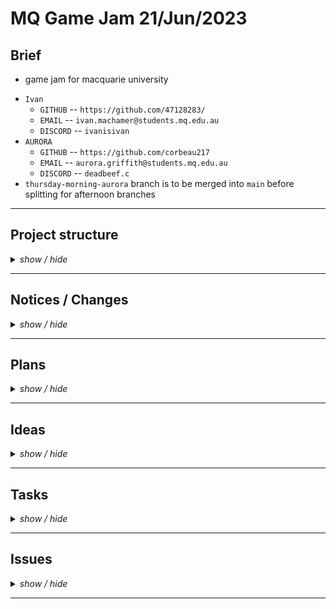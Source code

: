 <!-- ===================================================================================== -->
<!-- ===================================================================================== -->
<!--                                                                                       -->
<!--        Project:    gameJam_21_06_23                                                   -->
<!--           Team:    Panic                                                              -->
<!--      Game name:    ...                                                                -->
<!--         Branch:    redesign-TileType                                                  -->
<!--        Created:    2023-06-21                                                         -->
<!--    Last update:    2023-06-22                                                         -->
<!--         Author:    47128283                                                           -->
<!--                                                                                       -->
<!--        Repo URL:                                                                      -->
<!--         https://github.com/47128283/gameJam_21_06_23/                                 -->
<!--                                                                                       -->
<!-- ===================================================================================== -->
<!-- ===================================================================================== -->

<h1> MQ Game Jam 21/Jun/2023 </h1>

<h2> Brief </h2>

* game jam for macquarie university

<ul>
    <li><code>Ivan</code>
        <ul>
            <li><code>GITHUB</code> -- <code>https://github.com/47128283/</code></li>
            <li><code>EMAIL</code> -- <code>ivan.machamer@students.mq.edu.au</code></li>
            <li><code>DISCORD</code> -- <code>ivanisivan</code></li>
        </ul>
    </li>
    <li><code>AURORA</code>
        <ul>
            <li><code>GITHUB</code> -- <code>https://github.com/corbeau217</code></li>
            <li><code>EMAIL</code> -- <code>aurora.griffith@students.mq.edu.au</code></li>
            <li><code>DISCORD</code> -- <code>deadbeef.c</code></li>
        </ul>
    </li>
    <li><code>thursday-morning-aurora</code> branch is to be merged into <code>main</code> before splitting for afternoon branches</li>
</ul>

<!-- ===================================================================================== -->
<hr /><!-- =============================================================================== -->
<!-- ===================================================================================== -->

<h2>Project structure</h2>
<details>
  <summary><i>show / hide</i></summary>
  <ul>
    <li><b>File structure</b> <code>(</code><i>./game/src/*</i><code>)</code>
      <details>
        <summary><i>show / hide</i></summary>
        <ul>
          <li><code>CellIterator.java</code>
            <ul>
              <li><code>class CellIterator&lt;T&gt; implements Iterator&lt;T&gt;</code></li>
              <li><i></i></li>
            </ul>
          </li>
          <li><code>CorbLib.java</code>
            <ul>
              <li><i>Aurora's <code>Lib</code> file</i></li>
            </ul>
          </li>
          <li><code>Lib.java</code>
            <ul>
              <li><i>globally accessible variables and functions</i></li>
            </ul>
          </li>
          <li><code>Main.java</code>
            <ul>
              <li><i>main landing point and java runtime application/process instance creation</i></li>
            </ul>
          </li>
          <li><code>MapCell.java</code>
            <ul>
              <li><i>the base class for a cell in the map's grid</i></li>
            </ul>
          </li>
          <li><code>MapGrid.java</code>
            <ul>
              <li><i>the grid of rooms</i></li>
            </ul>
          </li>
          <li><code>PixelBox.java</code>
            <ul>
              <li><i>class for drawing pixel boxes</i></li>
            </ul>
          </li>
          <li><code>Player.java</code>
            <ul>
              <li><i>player handling</i></li>
            </ul>
          </li>
          <li><code>RoomGrid.java</code>
            <ul>
              <li><i>room's tile grid</i></li>
            </ul>
          </li>
          <li><code>RoomTile.java</code>
            <ul>
              <li><i>a specific tile in the room</i></li>
            </ul>
          </li>
          <li><code>RoomType.java</code>
            <ul>
              <li><i>tile type field</i></li>
            </ul>
          </li>
          <li><code>Seedable.java</code>
            <ul>
              <li><i>random number generation</i></li>
            </ul>
          </li>
          <li><code>Stage.java</code>
            <ul>
              <li><i>stage controller for game instance</i></li>
            </ul>
          </li>
          <li><code>TileType.java</code>
            <ul>
              <li><i>tile type object handling</i></li>
            </ul>
          </li>
        </ul>
      </details>
    </li>
    <li><b>Heirachy</b> (As at <code>[22/06/23][01:00pm]</code>)
      <details>
        <summary><i>show / hide</i></summary>
        <details>
          <summary><code>Main</code></summary>
          <ul><li><details>
            <summary><code>Main.App</code></summary>
            <ul><li><details>
              <summary><code>Stage</code></summary>
              <ul><li><details>
                <summary><code>MapGrid</code></summary>
                <ul><li><details>
                  <summary><code>MapCell[][]</code></summary>
                  <!-- item in 2d array of MapCell -->
                  <ul>
                    <li><i>reference: <code>MapCell</code></i>
                      <ul><li><details>
                        <summary><i>vars</i></summary>
                        <ul>
                          <li><code>Point parentSpaceOrigin</code>
                            <ul><li><i>insert-comments</i></li></ul>
                          </li>
                        </ul>
                      </details></li></ul>
                    </li>
                    <li><i>instance: <code>RoomGrid</code></i>
                      <ul>
                        <li><i>extends <code>MapCell</code> implements <code>Iterable&lt;RoomTile&gt;</code></i></li>
                        <li><details>
                          <summary><code>RoomTile[][]</code></summary>
                          <!-- item in 2d array of RoomTile -->
                          <ul><li>
                            <details>
                              <summary><i>vars</i></summary>
                              <ul>
                                <li><code>TileType type</code>
                                  <ul><li><i>the tile type</i></li></ul>
                                </li>
                              </ul>
                            </details></li>
                          </li></ul>
                          <!-- end of item in 2d array of RoomTile -->
                        </details></li>
                      </ul>
                    </li>
                  </ul>
                  <!-- end of item in 2d array of RoomTile -->
                </details></li></ul>
              </details></li></ul>
            </details></li></ul>
          </details></li></ul>
        </details>
      </details>
    </li>
    <li><code></code></li>
    <li><code></code></li>
    <li><code></code></li>
  </ul>
</details>

<!-- ===================================================================================== -->
<hr /><!-- =============================================================================== -->
<!-- ===================================================================================== -->

<h2>Notices / Changes</h2>
<!-- notices / changes dropdown -->
<details>
    <summary><i>show / hide</i></summary>
    <ul>
        <li><code>[21/06/23]</code> ---> <i>init commit</i>
            <details>
                <summary><i>show / hide</i></summary>
                <ul>
                    <li><code> ===== ===== ===== ===== ===== </code></li>
                    <li><code>[02:04pm]</code> ---> <i>setup repository and the <code>readme.md</code> file</i></li>
                    <li><code>[03:05pm]</code> ---> <i>restructure of project and fleshing out the classes</i></li>
                    <li><code> ----- ----- ----- ----- ----- </code></li>
                    <li><code>[03:26pm]</code> ---> <i><code>RoomGrid</code>, <code>MapGrid</code>, <code>MapCell</code>, <code>Stage</code> updates</i></li>
                    <li><code> ----- ----- ----- ----- ----- </code></li>
                    <li><code>[04:36pm]</code> ---> <i>did the presentation</i></li>
                    <li><code>[05:05pm]</code> ---> <i>added in details to readme, added <code>Seedable</code>, began <code>RoomGrid</code></i></li>
                    <li><code> ===== ===== ===== ===== ===== </code></li>
                </ul>
            </details>
        </li>
        <li><code>[21/06/23]</code> ---> <i><code>Aurora</code>'s/<code>Corb</code>'s branch</i>
            <details>
                <summary><i>show / hide</i></summary>
                <ul>
                    <li><code> ===== ===== ===== ===== ===== </code></li>
                    <li><code>[05:18pm]</code> ---> <i>fixed date issue in readme and split for development</i></li>
                    <li><code> ----- ----- ----- ----- ----- </code></li>
                    <li><code>[05:55pm]</code> ---> <i>added team name to readme.md</i></li>
                    <li><code>[05:55pm]</code> ---> <i>moved change log to new stub</i></li>
                    <li><code>[05:55pm]</code> ---> <i>added in tasks section</i></li>
                    <li><code>[06:25pm]</code> ---> <i>cleaned up <code>Seedable</code> and fleshed out implementation</i></li>
                    <li><code> ----- ----- ----- ----- ----- </code></li>
                    <li><code>[07:52pm]</code> ---> <i>added in <code>PixelBox</code> implementatiion</i></li>
                    <li><code> ----- ----- ----- ----- ----- </code></li>
                    <li><code>[10:54pm]</code> ---> <i>remade the <code>CellIterable&lt;T&gt;</code> class based on the one provided during OOPP unit with generics and null/empty protection</i></li>
                    <li><code>[11:03pm]</code> ---> <i>confirmed splitting of <code>Lib.java</code> development to <code>CorbLib.java</code> and <code>IvanLib.java</code></i></li>
                    <li><code>[11:03pm]</code> ---> <i>removed repeated code in <code>MapGrid</code></i></li>
                    <li><code>[11:03pm]</code> ---> <i>commented out junk in <code>Lib.java</code></i></li>
                    <li><code>[11:03pm]</code> ---> <i>created the <code>CorbLib.java</code> file</i></li>
                    <li><code> ===== ===== ===== ===== ===== </code></li>
                </ul>
            </details>
        </li>
        <li><code>[21/06/23]</code> ---> <i>Wed Night Ivan</i>
            <details>
                <summary><i>show / hide</i></summary>
                <ul>
                    <li><code> ===== ===== ===== ===== ===== </code></li>
                    <li><code>[05:18pm]</code> ---> <i>Created Branch</i></li>
                    <li><code>[00:00pm]</code> ---> <i>worked on room tile and room grid</i></li>
                    <li><code> ===== ===== ===== ===== ===== </code></li>
                </ul>
            </details>
        </li>
        <li><code>[22/06/23]</code> ---> <i><code>Aurora</code>'s/<code>Corb</code>'s branch</i>
            <details>
                <summary><i>show / hide</i></summary>
                <ul>
                    <li><code> ===== ===== ===== ===== ===== </code></li>
                    <li><code>[12:53am]</code> ---> <i>restructure <code>MapGrid</code> to use the <code>Iterator</code> functionality</i></li>
                    <li><code>[12:53am]</code> ---> <i>restructure <code>MapGrid</code> to handle painting</i></li>
                    <li><code>[12:53am]</code> ---> <i>added in untracted randomisation to <code>CorbLib.java</code> (for use in cases where seeds arent provided)</i></li>
                    <li><code>[12:53am]</code> ---> <i>added in setting up the courier font with try/catch handling</i></li>
                    <li><code>[12:53am]</code> ---> <i>filled out <code>Main</code> including nested <code>App</code> object which contains the <code>Stage</code> instance</i></li>
                    <li><code>[12:53am]</code> ---> <i>made the path of <code>Main</code>--&gt;<code>App</code>--&gt;<code>Stage</code>--&gt;<code>MapGrid</code> call/object structure</i></li>
                    <li><code>[12:53am]</code> ---> <i>added in some formatting and cleaned up <code>README.md</code> with ideas/tasks/plans</i></li>
                    <li><code> ===== ===== ===== ===== ===== </code></li>
                </ul>
            </details>
        </li>
        <li><code>[22/06/23]</code> ---> <i><code>thursday-morning-aurora</code> branch</i>
            <details>
                <summary><i>show / hide</i></summary>
                <ul>
                    <li><code> ===== ===== ===== ===== ===== </code></li>
                    <li><code>[10:00am]</code> ---> <i>finished merging <code>wed-night-...</code> branches into main</i></li>
                    <li><code>[10:00am]</code> ---> <i>creating branch and updating readme to reflect</i></li>
                    <li><code>[10:01am]</code> ---> <i>began work on trawling through code for any issues before beginning further tasks</i></li>
                    <li><code> ----- ----- ----- ----- ----- </code></li>
                    <li><code>[10:13am]</code> ---> <i>cleaned up some implementation conflicts in <code>RoomGrid.java</code></i></li>
                    <li><code> ----- ----- ----- ----- ----- </code></li>
                    <li><code>[11:40am]</code> ---> <i>refactored <code>MapGrid</code>, <code>MapCell</code>, <code>RoomGrid</code>, <code>RoomTile</code>:</i>
                      <ul>
                        <li><i>to have correct constructor usage</i></li>
                        <li><i>to use <code>mousePos</code> paint function parameter</i></li>
                        <li><i>to have the type be stored in the structure</i></li>
                        <li><i>to then correctly use iterable and placeholders</i></li>
                        <li><i>cleaned up <code>toString()</code> functions</i></li>
                      </ul>
                    </li>
                    <li><code>[11:40am]</code> ---> <i>fixed up <code>settings.json</code> location and cleaned ammended indentation</i></li>
                    <li><code>[11:40am]</code> ---> <i>commiting changes before working on tidying up indentation</i></li>
                    <li><code> ----- ----- ----- ----- ----- </code></li>
                    <li><code>[12:17pm]</code> ---> <i>pause on indentation fixing and had quick break, working on cleaning up drawing code now</i></li>
                    <li><code> ----- ----- ----- ----- ----- </code></li>
                    <li><code>[12:23pm]</code> ---> <i>fixed url mistake in the day2.md</i></li>
                    <li><code> ----- ----- ----- ----- ----- </code></li>
                    <li><code>[12:48pm]</code> ---> <i>added in <code>MouseListener</code> interface usage in <code>Main.App</code></i></li>
                    <li><code>[12:48pm]</code> ---> <i>added in handoff of <code>MouseEvent</code> to the  <code>Stage</code> instance inside a <code>Main.App</code> instance</i></li>
                    <li><code> ----- ----- ----- ----- ----- </code></li>
                    <li><code>[12:48pm]</code> ---> <i>woops all documentation/refactoring</i></li>
                    <li><code>[12:48pm]</code> ---> <i>adding in comments to all the files to break apart and organise sections</i></li>
                    <li><code>[01:38pm]</code> ---> <i>literally burnt time on the heirachy thing in readme.md</i></li>
                    <li><code>[01:38pm]</code> ---> <i>removed unused <code>game/src/App.java</code></i></li>
                    <li><code> ----- ----- ----- ----- ----- </code></li>
                    <li><code>[01:41pm]</code> ---> <i>branched for <code>TileType</code> redesign into just characters</i></li>
                    <li><code>[01:41pm]</code> ---> <i>cryiing internally bc i wasted so much time on refactoring</i></li>
                    <li><code> ----- ----- ----- ----- ----- </code></li>
                    <li><code>[00:00pm]</code> ---> <i></i></li>
                    <li><code>[00:00pm]</code> ---> <i></i></li>
                    <li><code> ===== ===== ===== ===== ===== </code></li>
                </ul>
            </details>
        </li>
        <li><code>[22/06/23]</code> ---> <i></i>
            <details>
                <summary><i>show / hide</i></summary>
                <ul>
                    <li><code> ===== ===== ===== ===== ===== </code></li>
                    <li><code>[00:00pm]</code> ---> <i></i></li>
                    <li><code>[00:00pm]</code> ---> <i></i></li>
                    <li><code> ----- ----- ----- ----- ----- </code></li>
                    <li><code>[00:00pm]</code> ---> <i></i></li>
                    <li><code>[00:00pm]</code> ---> <i></i></li>
                    <li><code> ===== ===== ===== ===== ===== </code></li>
                </ul>
            </details>
        </li>
        <li><code>[21/06/23]</code> ---> <i></i>
        <li></li>
        <li></li>
    </ul>
</details>

<!-- ===================================================================================== -->
<hr /><!-- =============================================================================== -->
<!-- ===================================================================================== -->

<h2>Plans</h2>
<!-- Plans dropdown -->
<details>
    <summary><i>show / hide</i></summary>
    <ul>
        <li><i>make working prototype with the object structure and basic details</i></li>
        <li><i>add in stats display</i></li>
        <li><i>add in input</i> (mouse input structure added)</li>
        <li><i></i></li>
        <li><i></i></li>
        <li></li>
        <li></li>
    </ul>
</details>

<!-- ===================================================================================== -->
<hr /><!-- =============================================================================== -->
<!-- ===================================================================================== -->

<h2>Ideas</h2>
<!-- Ideas dropdown -->
<details>
    <summary><i>show / hide</i></summary>
    <ul>
        <li><code> ===== ===== ===== ===== ===== </code></li>
        <li><code>[22/06/23]</code> ---> <i>Aurora's feature creeping</i>
            <details>
                <summary><i>show / hide</i></summary>
                <ul>
                    <li><code> ===== ===== ===== ===== ===== </code></li>
                    <li><code>[01:00am]</code> ---> <i>file handling for game data files (perhaps json files or just csv/txt?)</i></li>
                    <li><code>[01:00am]</code> ---> <i>setting for the game, using a settings file</i></li>
                    <li><code>[01:00am]</code> ---> <i>some way of checking the users display resolution to determine a default resolution</i></li>
                    <li><code> ----- ----- ----- ----- ----- </code></li>
                    <li><code>[01:00am]</code> ---> <i>having it use image files without anti-aliasing instead of using rectangle shapes?</i></li>
                    <li><code>[01:00am]</code> ---> <i>right click menu?</i></li>
                    <li><code>[01:00am]</code> ---> <i>press a key to show the cost of things</i></li>
                    <li><code>[01:00am]</code> ---> <i>items list that the character has</i></li>
                    <li><code>[01:00am]</code> ---> <i>shop rooms?</i></li>
                    <li><code>[01:00am]</code> ---> <i>npc?</i></li>
                    <li><code>[01:00am]</code> ---> <i>perlin noise generation of somethiing idk?</i></li>
                    <li><code> ----- ----- ----- ----- ----- </code></li>
                    <li><code>[00:00pm]</code> ---> <i></i></li>
                    <li><code>[00:00pm]</code> ---> <i></i></li>
                    <li><code> ===== ===== ===== ===== ===== </code></li>
                </ul>
            </details>
        </li>
        <li><code> ----- ----- ----- ----- ----- </code></li>
        <li><code>[22/06/23][00:00pm]</code> ---> <code>person</code><i></i></li>
        <li><code>[22/06/23][00:00pm]</code> ---> <code>person</code><i></i></li>
        <li><code> ----- ----- ----- ----- ----- </code></li>
        <li><code>[22/06/23][00:00pm]</code> ---> <code>person</code><i></i></li>
        <li><code>[22/06/23][00:00pm]</code> ---> <code>person</code><i></i></li>
        <li><code> ===== ===== ===== ===== ===== </code></li>
    </ul>
</details>

<!-- ===================================================================================== -->
<hr /><!-- =============================================================================== -->
<!-- ===================================================================================== -->

<h2>Tasks</h2>
<!-- tasks dropdown -->
<details>
  <summary><i>show / hide</i></summary>
  <ul>
    <li><code> ===== ===== ===== ===== ===== </code></li>
    <li><code>[22/06/23][01:04am]</code> ---> <i>Aurora</i>
      <details>
        <summary><i>[ show / hide ]</i></summary>
        <ul>
          <li><i>branch wide</i>
            <ul>
              <li><code> ===== ===== ===== ===== ===== </code></li>
              <li><i>move the <code>charToColor</code> function to <code>CorbLib</code> then make a reference for it or something?</i></li>
              <li><code> ===== ===== ===== ===== ===== </code></li>
            </ul>
          </li>
          <li><i><code>Stage</code> tasks:</i>
            <ul>
              <li><code> ===== ===== ===== ===== ===== </code></li>
              <li><i>add in <code>Player</code> instance holding</i></li>
              <li><code> ===== ===== ===== ===== ===== </code></li>
            </ul>
          </li>
        </ul>
      </details>
    </li>
    <li><code> ----- ----- ----- ----- ----- </code></li>
    <li><code>[22/06/23][11:46am]</code> ---> <i>Ivan</i>
      <details>
        <summary><i>[ show / hide ]</i></summary>
        <ul>
          <li><i><code>---</code> undefined:</i>
            <ul>
              <li><code> ===== ===== ===== ===== ===== </code></li>
              <li><i></i></li>
              <li><i></i></li>
              <li><code> ----- ----- ----- ----- ----- </code></li>
              <li><i></i></li>
              <li><i></i></li>
              <li><code> ===== ===== ===== ===== ===== </code></li>
            </ul>
          </li>
          <li><i><code>---</code> undefined:</i>
            <ul>
              <li><code> ===== ===== ===== ===== ===== </code></li>
              <li><i></i></li>
              <li><i></i></li>
              <li><code> ----- ----- ----- ----- ----- </code></li>
              <li><i></i></li>
              <li><i></i></li>
              <li><code> ===== ===== ===== ===== ===== </code></li>
            </ul>
          </li>
        </ul>
      </details>
    </li>
    <li><i><code>PROJECT-WIDE</code> tasks:</i>
      <ul>
        <li><code> ===== ===== ===== ===== ===== </code></li>
        <li><i>change indentation to be 2 spaces instead of 4 bc 4 is too much tbh</i></li>
        <li><i></i></li>
        <li><code> ===== ===== ===== ===== ===== </code></li>
      </ul>
    </li>
  </ul>
</details>

<!-- ===================================================================================== -->
<hr /><!-- =============================================================================== -->
<!-- ===================================================================================== -->

<h2>Issues</h2>
<!-- Issues dropdown -->
<details>
  <summary><i>show / hide</i></summary>
  <ul>
    <li><code> ===== ===== ===== ===== ===== </code></li>
    <li><code>[22/06/23][00:00pm]</code> ---> <i></i></li>
    <li><code>[22/06/23][00:00pm]</code> ---> <i></i></li>
    <li><code> ----- ----- ----- ----- ----- </code></li>
    <li><code>[22/06/23][00:00pm]</code> ---> <i></i></li>
    <li><code>[22/06/23][00:00pm]</code> ---> <i></i></li>
    <li><code>[22/06/23][00:00pm]</code> ---> <i></i></li>
    <li><code> ===== ===== ===== ===== ===== </code></li>
  </ul>
</details>

<!-- ===================================================================================== -->
<hr /><!-- =============================================================================== -->
<!-- ===================================================================================== -->
